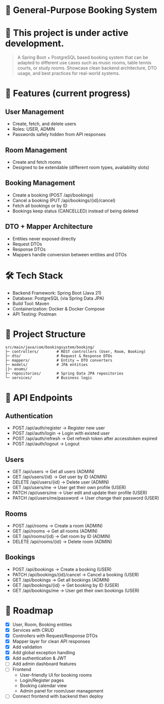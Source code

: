 # 📘 General-Purpose Booking System

# 🚧 This project is under active development.

> A Spring Boot + PostgreSQL based booking system that can be adapted to different use cases such as music rooms, table tennis courts, or study rooms. Showcase clean backend architecture, DTO usage, and best practices for real-world systems.

# 🚀 Features (current progress)
## User Management
  - Create, fetch, and delete users
  - Roles: USER, ADMIN
  - Passwords safely hidden from API responses

## Room Management
  - Create and fetch rooms
  - Designed to be extendable (different room types, availability slots)

## Booking Management
  - Create a booking (POST /api/bookings)
  - Cancel a booking (PUT /api/bookings/{id}/cancel)
  - Fetch all bookings or by ID
  - Bookings keep status (CANCELLED) instead of being deleted

## DTO + Mapper Architecture
  - Entities never exposed directly
  - Request DTOs 
  - Response DTOs 
  - Mappers handle conversion between entities and DTOs

# 🛠 Tech Stack
  - Backend Framework: Spring Boot (Java 21)
  - Database: PostgreSQL (via Spring Data JPA)
  - Build Tool: Maven
  - Containerization: Docker & Docker Compose
  - API Testing: Postman

# 📂 Project Structure
 ```text
src/main/java/com/bookingsystem/booking/
 ├─ controllers/        # REST controllers (User, Room, Booking)
 ├─ dto/                # Request & Response DTOs
 ├─ mappers/            # Entity ↔ DTO converters
 ├─ models/             # JPA entities
 |├─ enums/
 ├─ repositories/       # Spring Data JPA repositories
 └─ services/           # Business logic
```

# 📡 API Endpoints

## Authentication
  - POST /api/auth/register → Register new user
  - POST /api/auth/login → Login with existed user
  - POST /api/auth/refresh → Get refresh token after accesstoken expired
  - POST /api/auth/logout → Logout

## Users
  - GET /api/users → Get all users (ADMIN)
  - GET /api/users/{id} → Get user by ID (ADMIN)
  - DELETE /api/users/{id} → Delete user (ADMIN)
  - GET /api/users/me → User get their own profile (USER)
  - PATCH /api/users/me → User edit and update their profile (USER)
  - PATCH /api/users/me/password → User change their password (USER)

## Rooms
  - POST /api/rooms → Create a room (ADMIN)
  - GET /api/rooms → Get all rooms (ADMIN)
  - GET /api/rooms/{id} → Get room by ID (ADMIN)
  - DELETE /api/rooms/{id} → Delete room (ADMIN)

## Bookings
  - POST /api/bookings → Create a booking (USER)
  - PATCH /api/bookings/{id}/cancel → Cancel a booking (USER)
  - GET /api/bookings → Get all bookings (ADMIN)
  - GET /api/bookings/{id} → Get booking by ID (USER)
  - GET /api/bookings/me → User get their own bookings (USER)

# 📅 Roadmap
- [x] User, Room, Booking entities
- [x] Services with CRUD
- [x] Controllers with Request/Response DTOs
- [x] Mapper layer for clean API responses
- [x] Add validation
- [x] Add global exception handling
- [x] Add authentication & JWT
- [ ] Add admin dashboard features
- [ ] Frontend
    - User-friendly UI for booking rooms
    - Login/Register pages
    - Booking calendar view
    - Admin panel for room/user management
- [ ] Connect frontend with backend then deploy
